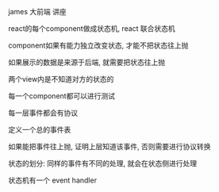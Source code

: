james 大前端 讲座

react的每个component做成状态机, react 联合状态机

component如果有能力独立改变状态, 才能不把状态往上抛

如果展示的数据是来源于后端, 就需要把状态往上抛

两个view内是不知道对方的状态的

每一个component都可以进行测试

每一层事件都会有协议

定义一个总的事件表

如果能把事件往上抛, 证明上层知道该事件, 否则需要进行协议转换


状态的划分:
同样的事件有不同的处理, 就会在状态侧进行处理

状态机有一个 event handler
